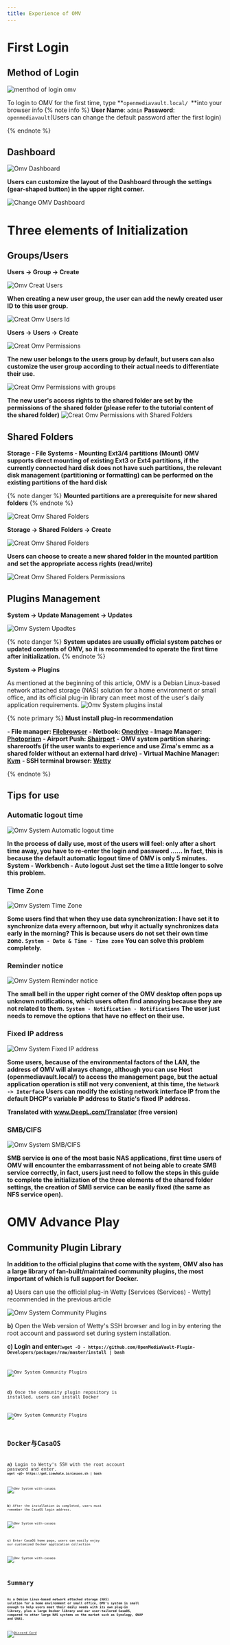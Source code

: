 ```yaml
---
title: Experience of OMV
---
```


# First Login

## Method of Login

![menthod of login omv](/images/Small-body-Big-applications-(OMV+Zima)/menthod-of-login.jpeg)

To login to OMV for the first time, type **`openmediavault.local/ `**into your browser
info
{% note info %}
**User Name**: `admin`
**Password**: `openmediavault`(Users can change the default password after the first login)

{% endnote %}

## Dashboard

![Omv Dashboard](/images/Small-body-Big-applications-OMV-First-Experience/omv-dashboard.jpeg)

**Users can customize the layout of the Dashboard through the settings (gear-shaped button) in the upper right corner.**

![Change OMV Dashboard](/images/Small-body-Big-applications-OMV-First-Experience/change-dashboard.jpeg)

# Three elements of Initialization

## Groups/Users

**Users -> Group -> Create**

![Omv Creat Users](/images/Small-body-Big-applications-OMV-First-Experience/omv-creat-users.jpeg)

 **When creating a new user group, the user can add the newly created user ID to this user group.**

 ![Creat Omv Users Id](/images/Small-body-Big-applications-OMV-First-Experience/creat-omv-users-id.jpeg)

**Users -> Users -> Create**

![Creat Omv Permissions](/images/Small-body-Big-applications-OMV-First-Experience/creat-omv-permissions.jpeg)

 **The new user belongs to the users group by default, but users can also customize the user group according to their actual needs to differentiate their use.**

 ![Creat Omv Permissions with groups](/images/Small-body-Big-applications-OMV-First-Experience/creat-omv-permissions-with-groups.jpeg)

  **The new user's access rights to the shared folder are set by the permissions of the shared folder (please refer to the tutorial content of the shared folder)**
![Creat Omv Permissions with Shared Folders](/images/Small-body-Big-applications-OMV-First-Experience/creat-omv-permissions-with-%20share-folders.jpeg)

## Shared Folders

**Storage - File Systems - Mounting Ext3/4 partitions (Mount)**
  **OMV supports direct mounting of existing Ext3 or Ext4 partitions, if the currently connected hard disk does not have such partitions, the relevant disk management (partitioning or formatting) can be performed on the existing partitions of the hard disk**

{% note danger %}
**Mounted partitions are a prerequisite for new shared folders**
{% endnote %}

![Creat Omv Shared Folders](/images/Small-body-Big-applications-OMV-First-Experience/creat-omv-share-folders.jpeg)

**Storage -> Shared Folders -> Create**

![Creat Omv Shared Folders](/images/Small-body-Big-applications-OMV-First-Experience/creat-omv-share-folders1.jpeg)

**Users can choose to create a new shared folder in the mounted partition and set the appropriate access rights (read/write)**

![Creat Omv Shared Folders Permissions](/images/Small-body-Big-applications-OMV-First-Experience/creat-omv-share-folders-permissions.jpeg)

## Plugins Management

**System -> Update Management -> Updates**

![Omv System Upadtes](/images/Small-body-Big-applications-OMV-First-Experience/omv-system-upadtes.jpeg)

{% note danger %}
**System updates are usually official system patches or updated contents of OMV, so it is recommended to operate the first time after initialization.**
{% endnote %}

**System -> Plugins**

 As mentioned at the beginning of this article, OMV is a Debian Linux-based network attached storage (NAS) solution for a home environment or small office, and its official plug-in library can meet most of the user's daily application requirements.
![Omv System plugins instal ](/images/Small-body-Big-applications-OMV-First-Experience/omv-plugins-install.jpeg)

{% note primary %}
**Must install plug-in recommendation**

**- File manager: [Filebrowser](https://filebrowser.org/)**
**- Netbook: [Onedrive](https://www.microsoft.com/en-us/microsoft-365/onedrive/online-cloud-storage)**
**- Image Manager: [Photoprism](https://photoprism.app/)**
**- Airport Push: [Shairport](https://github.com/mikebrady/shairport-sync)**
**- OMV system partition sharing: sharerootfs (if the user wants to experience and use Zima's emmc as a shared folder without an external hard drive)**
**- Virtual Machine Manager: [Kvm](https://www.linux-kvm.org/page/Main_Page)**
**- SSH terminal browser: [Wetty](https://github.com/butlerx/wetty)**

{% endnote %}

## Tips for use

### Automatic logout time

![Omv System Automatic logout time](/images/Small-body-Big-applications-OMV-First-Experience/Omv-system-automatic-logout-times.jpeg)

**In the process of daily use, most of the users will feel: only after a short time away, you have to re-enter the login and password ...... In fact, this is because the default automatic logout time of OMV is only 5 minutes.**
**System - Workbench - Auto logout**
**Just set the time a little longer to solve this problem.**

### Time Zone

![Omv System Time Zone](/images/Small-body-Big-applications-OMV-First-Experience/Omv-system-a-times-zone.jpeg)

**Some users find that when they use data synchronization: I have set it to synchronize data every afternoon, but why it actually synchronizes data early in the morning? This is because users do not set their own time zone.**
**`System - Date & Time - Time zone`**
**You can solve this problem completely.**

###  Reminder notice

![Omv System  Reminder notice](/images/Small-body-Big-applications-OMV-First-Experience/Omv-system-reminder-notice.jpeg)

**The small bell in the upper right corner of the OMV desktop often pops up unknown notifications, which users often find annoying because they are not related to them.**
**`System - Notification - Notifications`**
**The user just needs to remove the options that have no effect on their use.**

### Fixed IP address

![Omv System Fixed IP address ](/images/Small-body-Big-applications-OMV-First-Experience/Omv-system-fixed-ip-address.jpeg)


**Some users, because of the environmental factors of the LAN, the address of OMV will always change, although you can use Host (openmediavault.local/) to access the management page, but the actual application operation is still not very convenient, at this time, the**
**`Network -> Interface`**
**Users can modify the existing network interface IP from the default DHCP's variable IP address to Static's fixed IP address.**

**Translated with www.DeepL.com/Translator (free version)**

### SMB/CIFS

![Omv System SMB/CIFS ](/images/Small-body-Big-applications-OMV-First-Experience/Omv-system-smb-cifs.jpeg)

**SMB service is one of the most basic NAS applications, first time users of OMV will encounter the embarrassment of not being able to create SMB service correctly, in fact, users just need to follow the steps in this guide to complete the initialization of the three elements of the shared folder settings, the creation of SMB service can be easily fixed (the same as NFS service open).**

# OMV Advance Play

## Community Plugin Library

**In addition to the official plugins that come with the system, OMV also has a large library of fan-built/maintained community plugins, the most important of which is full support for Docker.**


**a)** Users can use the official plug-in Wetty [Services (Services) - Wetty] recommended in the previous article

![Omv System Community Plugins ](/images/Small-body-Big-applications-OMV-First-Experience/Omv-system-community-plugins.jpeg)


**b)** Open the Web version of Wetty's SSH browser and log in by entering the root account and password set during system installation.

**c) **Login and enter:**<code>`wget -O - https://github.com/OpenMediaVault-Plugin-Developers/packages/raw/master/install | bash`<code>**

![Omv System Community Plugins ](/images/Small-body-Big-applications-OMV-First-Experience/Omv-system-community-plugins1.jpeg)


**d)** Once the community plugin repository is installed, users can install Docker

![Omv System Community Plugins ](/images/Small-body-Big-applications-OMV-First-Experience/Omv-system-community-plugins2.jpeg)

## Docker与CasaOS

**a)** Login to Wetty's SSH with the root account password and enter.
**<code>`wget -qO- https://get.icewhale.io/casaos.sh | bash`<code>**

![Omv System with-casaos ](/images/Small-body-Big-applications-OMV-First-Experience/Omv-system-with-casaos.jpeg)

**b)** After the installation is completed, users must remember the CasaOS login address.

![Omv System with-casaos ](/images/Small-body-Big-applications-OMV-First-Experience/Omv-system-with-casaos1.jpeg)

**c)** Enter CasaOS home page, users can easily enjoy our customized Docker application collection

![Omv System with-casaos ](/images/Small-body-Big-applications-OMV-First-Experience/Omv-system-with-casaos2.jpeg)

# Summary

**As a Debian Linux-based network attached storage (NAS) solution for a home environment or small office, OMV's system is small enough to help users meet their daily needs with its own plug-in library, plus a large Docker library and our user-tailored CasaOS, compared to other large NAS systems on the market such as Synology, QNAP and UNAS.**

[![Discord Card](https://discordapp.com/api/guilds/884667213326463016/widget.png?style=banner2)](https://discord.gg/knqAbbBbeX)